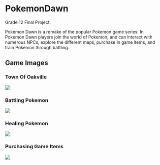 # PokemonDawn

Grade 12 Final Project.

Pokemon Dawn is a remake of the popular Pokemon game series. In Pokemon Dawn players join the world of Pokemon, and can interact
with numerous NPCs, explore the different maps, purchase in game items, and train Pokemon through battling.

<h2><b>Game Images</b></h2>

<h3>Town Of Oakville</h3>
<img src="https://i.imgur.com/YPs7e1C.png?1"/>

<h3>Battling Pokemon</h3>
<img src="https://i.imgur.com/lrRnJzU.png?1"/>

<h3>Healing Pokemon</h3>
<img src="https://i.imgur.com/BMNaspV.png?1"/>

<h3>Purchasing Game Items</h3>
<img src="https://i.imgur.com/RQSKEyN.png?1"/>
